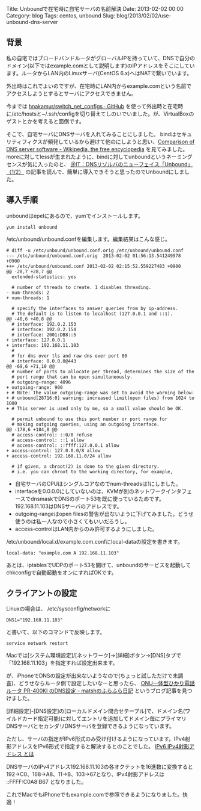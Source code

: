Title: Unboundで在宅時に自宅サーバの名前解決
Date: 2013-02-02 00:00
Category: blog
Tags: centos, unbound
Slug: blog/2013/02/02/use-unbound-dns-server


## 背景
私の自宅ではブロードバンドルータがグローバルIPを持っていて、DNSで自分のドメイン(以下ではexample.comとして説明します)のIPアドレスをそこにしています。ルータからLAN内のLinuxサーバ(CentOS 6.x)へはNATで繋いでいます。

外出時はこれでよいのですが、在宅時にLAN内からexample.comという名前でアクセスしようとするとサーバにアクセスできません。

今までは [hnakamur/switch_net_configs · GitHub](https://github.com/hnakamur/switch_net_configs) を使って外出時と在宅時に/etc/hostsと~/.ssh/configを切り替えてしのいでいました。が、VirtualBoxのゲストとかを考えると面倒です。

そこで、自宅サーバにDNSサーバを入れてみることにしました。
bindはセキュリティフィクスが頻発しているから避けて他のにしようと思い、[Comparison of DNS server software - Wikipedia, the free encyclopedia](http://en.wikipedia.org/wiki/Comparison_of_DNS_server_software) を見てみました。
moreに対してlessが生まれたように、bindに対してunboundというネーミングセンスが気に入ったのと、 [＠IT：DNSリゾルバのニューフェイス「Unbound」（1/2）](http://www.atmarkit.co.jp/flinux/special/unbound/unbounda.html) の記事を読んで、簡単に導入できそうと思ったのでUnboundにしました。

## 導入手順

unboundはepelにあるので、yumでインストールします。

```
yum install unbound
```

/etc/unbound/unbound.confを編集します。編集結果はこんな感じ。
```
# diff -u /etc/unbound/unbound.conf.orig /etc/unbound/unbound.conf
--- /etc/unbound/unbound.conf.orig  2013-02-02 01:56:13.541249978 +0900
+++ /etc/unbound/unbound.conf 2013-02-02 02:15:52.559227483 +0900
@@ -28,7 +28,7 @@
  extended-statistics: yes
 
  # number of threads to create. 1 disables threading.
- num-threads: 2
+ num-threads: 1
 
  # specify the interfaces to answer queries from by ip-address.
  # The default is to listen to localhost (127.0.0.1 and ::1).
@@ -40,6 +40,8 @@
  # interface: 192.0.2.153
  # interface: 192.0.2.154
  # interface: 2001:DB8::5
+ interface: 127.0.0.1
+ interface: 192.168.11.103
  #
  # for dns over tls and raw dns over port 80
  # interface: 0.0.0.0@443
@@ -69,6 +71,10 @@
  # number of ports to allocate per thread, determines the size of the
  # port range that can be open simultaneously.
  # outgoing-range: 4096
+ outgoing-range: 900
+ # Note: The value outgoing-range was set to avoid the warning below:
+ # unbound[28716:0] warning: increased limit(open files) from 1024 to 1080
+ # This server is used only by me, so a small value should be OK.
 
  # permit unbound to use this port number or port range for
  # making outgoing queries, using an outgoing interface.
@@ -178,6 +184,8 @@
  # access-control: ::0/0 refuse
  # access-control: ::1 allow
  # access-control: ::ffff:127.0.0.1 allow
+ access-control: 127.0.0.0/8 allow
+ access-control: 192.168.11.0/24 allow
 
  # if given, a chroot(2) is done to the given directory.
  # i.e. you can chroot to the working directory, for example,
```

* 自宅サーバのCPUはシングルコアなのでnum-threadsは1にしました。
* interfaceを0.0.0.0にしていないのは、KVMが別のネットワークインタフェースでdnsmaskでDNSのポート53を既に使っているためです。192.168.11.103はDNSサーバのアドレスです。
* outgoing-rangeはopen filesの警告が出ないように下げてみました。どうせ使うのは私一人なので小さくてもいいだろうし。
* access-controlはLAN内からのみ許可するようにしました。

/etc/unbound/local.d/example.com.confにlocal-dataの設定を書きます。
```
local-data: "example.com A 192.168.11.103"
```

あとは、iptablesでUDPのポート53を開けて、unboundのサービスを起動してchkconfigで自動起動をオンにすればOKです。

## クライアントの設定

Linuxの場合は、
/etc/sysconfig/networkに
```
DNS1="192.168.11.103"
```
と書いて、以下のコマンドで反映します。

```
service network restart
```

Macでは[システム環境設定]/[ネットワーク]→[詳細]ボタン→[DNS]タブで「192.168.11.103」を指定すれば設定出来ます。

が、iPhoneでDNSの設定が出来ないようなので(ちょっと試しただけで未調査)、どうせならルータ側で設定したいなーと思ったら、
[ONU一体型ひかり電話ルータ PR-400KI のDNS設定 - matshのふらふら日記](http://matsh.jp/d/0365)
というブログ記事を見つけました。

[詳細設定]-[DNS設定]の[ローカルドメイン問合せテーブル]で、ドメイン名(ワイルドカード指定可能)に対してエントリを追加してドメイン毎にプライマリDNSサーバとセカンダリDNSサーバを登録できるようになっています。

ただし、サーバの指定がIPv6形式のみ受け付けるようになっています。IPv4射影アドレスをIPv6形式で指定すると解決するとのことでした。
[IPv6 IPv4射影アドレス とは](http://kaworu.jpn.org/kaworu/2010-08-16-1.php)

DNSサーバのIPv4アドレス192.168.11.103の各オクテットを16進数に変換すると
192→C0、168→A8、11→B、103→67となり、IPv4射影アドレスは
::FFFF:C0A8:B67
となりました。

これでMacでもiPhoneでもexample.comで参照できるようになりました。快適！
